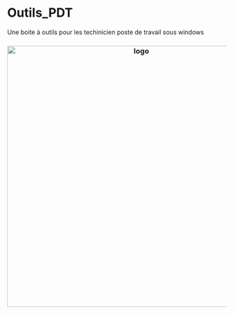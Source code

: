 # Outils_PDT
Une boite à outils pour les techinicien poste de travail sous windows
<h3 align="center"><img src="https://i.imgur.com/gcriGSo.png" alt="logo" height="600px"></h3>
